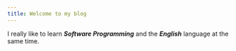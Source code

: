 ```yaml
---
title: Welcome to my blog
---
```



I really like to learn _**Software Programming**_ and the *__English__* language at the same time.
